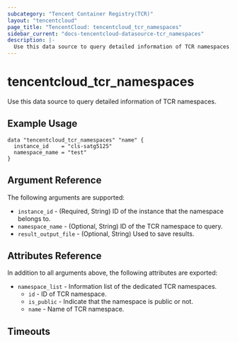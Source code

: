 ```yaml
---
subcategory: "Tencent Container Registry(TCR)"
layout: "tencentcloud"
page_title: "TencentCloud: tencentcloud_tcr_namespaces"
sidebar_current: "docs-tencentcloud-datasource-tcr_namespaces"
description: |-
  Use this data source to query detailed information of TCR namespaces.
---
```


# tencentcloud_tcr_namespaces

Use this data source to query detailed information of TCR namespaces.

## Example Usage

```hcl
data "tencentcloud_tcr_namespaces" "name" {
  instance_id    = "cls-satg5125"
  namespace_name = "test"
}
```

## Argument Reference

The following arguments are supported:

* `instance_id` - (Required, String) ID of the instance that the namespace belongs to.
* `namespace_name` - (Optional, String) ID of the TCR namespace to query.
* `result_output_file` - (Optional, String) Used to save results.

## Attributes Reference

In addition to all arguments above, the following attributes are exported:

* `namespace_list` - Information list of the dedicated TCR namespaces.
  * `id` - ID of TCR namespace.
  * `is_public` - Indicate that the namespace is public or not.
  * `name` - Name of TCR namespace.


## Timeouts

<no value>


